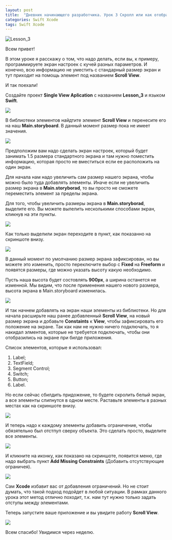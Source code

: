 ```yaml
---
layout: post
title:  "Дневник начинающего разработчика. Урок 3 Скролл или как отобразить кучу информации на экране."
categories: Swift Xcode
tags: Swift Xcode
---
```


![Lesson_3](http://s020.radikal.ru/i701/1610/30/dfddd409acda.jpg)

Всем привет!

В этом уроке я расскажу о том, что надо делать, если вы, к примеру, программируете экран настроек
с кучей разных параметров. И конечно, всю информацию не уместить с стандарный размер экран
и тут приходит на помощь элемент под названием **Scroll View**.

И так поехали!

Создайте проект **Single View Aplication** с названием **Lesson_3** и языком **Swift**.

![](http://i023.radikal.ru/1610/c4/f2422dd5fde7.jpg)

В библиотеки элементов найдтите элемент **Scroll View** и перенесите его на наш **Main.storyboard**.
В данный момент размер пока не имеет значения.

![](http://i053.radikal.ru/1610/10/02726207eb43.jpg)

Предположим вам надо сделать экран настроек, который будет занимать 1.5 размера стандартного
экрана и там нужно поместить информацию, которая просто не вместиться если ее расположить
на один экран.

Для начала нам надо увеличить сам размер нашего экрана, чтобы можно было туда добавлять элементы. Иначе если не увеличить размер экрана в **Main.storyborad**, то вы просто не сможете переместить элемент за пределы экрана.

Для того, чтобы увеличить размеры экрана в **Main.storyborad**, выделите его. Вы можете вылелить несколькими способами экран, кликнув на эти пункты.

![](http://s019.radikal.ru/i614/1610/c7/2b0f4ade03ca.jpg)

Как только выделили экран переходите в пункт, как показанно на скриншоте внизу.

![](http://s017.radikal.ru/i408/1610/a3/9dd57e5f3ab0.jpg)

В данный момент по умолчанию размер экрана зафиксирован, но вы можете это изменить, просто
переключите выбор с **Fixed** на **Freeform** и появятся размеры, где можно указать высоту какую необходимо. 

Пусть наша высота будет состовлять **900px**, а ширина останется не изменной. Мы видим, что после
применения нашего нового размера, высота экрана в Main.storyboard изменилась.

![](http://s018.radikal.ru/i518/1610/99/2a7fbc6ada2f.jpg)

И так начнем добавлять на экран наши элементы из библиотеки. Но для начала расширьте
наш ранее добавленный **Scroll View**, на новый размер экрана и добавьте **Constaints** к **View**,
чтобы зафиксировать его положение на экране. Так как нам не нужно ничего подключать,
то я накидал элментов, которые не требуется подключать, чтобы они отобразились на экране
при билде приложения.

Список элементов, которые я использовал:

1. Label;
2. TextField;
3. Segment Control;
4. Switch;
5. Button;
6. Label.

Но если сейчас сбилдить придожение, то будете скролить белый экран, а все элементы слипнутся
в одном месте. Раставьте элементы в разных местах как на скриншоте внизу.

![](http://s016.radikal.ru/i337/1610/75/f8d8b9d71681.jpg)

И теперь надо к каждому элементы добавить ограничение, чтобы обязятельно был отстпуп сверху
объекта. Это сделать просто, выделите все элементы. 

![](http://s017.radikal.ru/i409/1610/1b/31252ebe4942.jpg)

И кликните на иконку, как показано на скриншоте, появится меню, где надо выбрать пункт
**Add Missing Constraints** (Добавить отсутствующие ограничея).

![](http://s010.radikal.ru/i313/1610/98/31bd692f6a95.jpg)

Сам **Xcode** избавит вас от добавления ограничений. Но не стоит думать, что такой подход
подойдет в любой ситуации. В рамках данного урока этот метод отлично походит, т.к. нам тут нужно
только задать отступы между элементами.

Теперь запустите ваше приложение и вы увидите работу **Scroll View**.

![](http://s019.radikal.ru/i604/1610/52/58b5dc986724.gif)



Всем спасибо! Увидимся через неделю.





